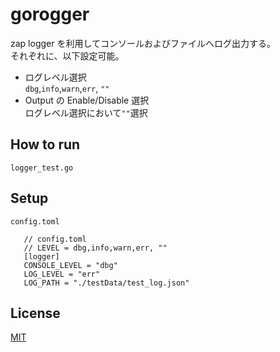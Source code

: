 # gorogger

zap logger を利用してコンソールおよびファイルへログ出力する。  
それぞれに、以下設定可能。

- ログレベル選択  
  `dbg`,`info`,`warn`,`err`, `""`
- Output の Enable/Disable 選択  
  ログレベル選択において`""`選択

## How to run

`logger_test.go`

## Setup

`config.toml`

```
   // config.toml
   // LEVEL = dbg,info,warn,err, ""
   [logger]
   CONSOLE_LEVEL = "dbg"
   LOG_LEVEL = "err"
   LOG_PATH = "./testData/test_log.json"
```

## License

[MIT](https://github.com/goroumaru/gorogger/blob/main/LICENSE)
